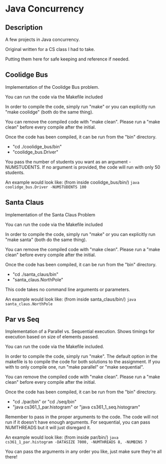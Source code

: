 Java Concurrency
===================

Description
------------
A few projects in Java concurrency.

Original written for a CS class I had to take.

Putting them here for safe keeping and reference if needed.

Coolidge Bus
------------
Implementation of the Coolidge Bus problem.

You can run the code via the Makefile included

In order to compile the code, simply run "make" or you can explicitly run
"make coolidge" (both do the same thing).

You can remove the compiled code with "make clean".
Please run a "make clean" before every compile after the initial.

Once the code has been compiled, it can be run from the "bin"
directory.
  - "cd ./coolidge_bus/bin"
  - "coolidge_bus.Driver"

You pass the number of students you want as an argument -NUMSTUDENTS.
If no argument is provided, the code will run with only 50 students.

An example would look like:
  (from inside coolidge_bus/bin/) `java coolidge_bus.Driver -NUMSTUDENTS 100`

Santa Claus
------------
Implementation of the Santa Claus Problem

You can run the code via the Makefile included

In order to compile the code, simply run "make" or you can explicitly run
"make santa" (both do the same thing).

You can remove the compiled code with "make clean".
Please run a "make clean" before every compile after the initial.

Once the code has been compiled, it can be run from the "bin"
directory.
  - "cd ./santa_claus/bin"
  - "santa_claus.NorthPole"

This code takes no command line arguments or parameters.

An example would look like:
  (from inside santa_claus/bin/) `java santa_claus.NorthPole`

Par vs Seq
------------
Implementation of a Parallel vs. Sequential execution.
Shows timings for execution based on size of elements passed.

You can run the code via the Makefile included.

In order to compile the code, simply run "make".
The default option in the makefile is to compile the code for both
solutions to the assignment.  If you with to only compile one, run
"make parallel" or "make sequential".

You can remove the compiled code with "make clean".
Please run a "make clean" before every compile after the initial.

Once the code has been compiled, it can be run from the "bin"
directory.
  - "cd ./par/bin" or "cd ./seq/bin"
  - "java cs361_1_par.histogram" or "java cs361_1_seq.histogram"

Remember to pass in the proper arguments to the code.
The code will not run if it doesn't have enough arguments.
For sequential, you can pass NUMTHREADS but it will just disregard it.

An example would look like:
  (from inside par/bin/) `java cs361_1_par.histogram -DATASIZE 7000, -NUMTHREADS 8, -NUMBINS 7`

You can pass the arguments in any order you like, just make sure they're
all there!
